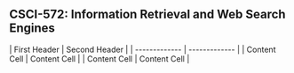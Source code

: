 <h2>CSCI-572: Information Retrieval and Web Search Engines</h2>
| First Header  | Second Header |
| ------------- | ------------- |
| Content Cell  | Content Cell  |
| Content Cell  | Content Cell  |
